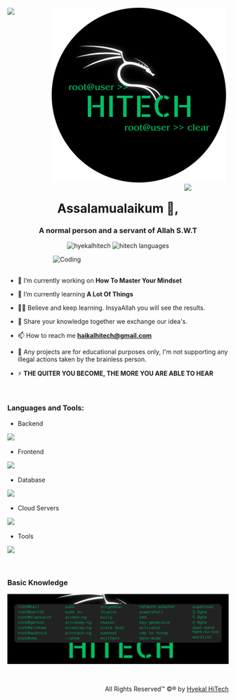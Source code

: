 ![logo](hitech-logo.png)
<img align="left" src="https://user-images.githubusercontent.com/65187002/144930161-2f783401-8d27-4fdf-a2f7-cc0ba32f1f1f.gif" width="20%" style="display:inline;"><img align="right" src="https://user-images.githubusercontent.com/65187002/144930161-2f783401-8d27-4fdf-a2f7-cc0ba32f1f1f.gif" width="20%" style="display:inline;">

<h1 align="center">Assalamualaikum 👋,</h1>
<h3 align="center">A normal person and a servant of Allah S.W.T</h3>

<p align="center"> 
 <img src="https://komarev.com/ghpvc/?username=hyekalhitech97&label=Profile%20views&color=0e75b6&style=flat" alt="hyekalhitech" /> 
 <img src="https://img.shields.io/badge/Languages-Python | Java | PHP | Typescript | Node | React -green.svg" alt="hitech languages" />
<!--  <img alt="Profile followers" src="https://img.shields.io/github/followers/hyekalhitech"> -->
</p>

<img align="right" alt="Coding" width="400" src="https://www.thepolyglotdeveloper.com/uploads/2018/06/raspberry-pi-aircrack.gif">
<br><br>

- 🔭 I’m currently working on **How To Master Your Mindset**

- 🌱 I’m currently learning **A Lot Of Things**

- 👨‍💻 Believe and keep learning. InsyaAllah you will see the results.

- 💬 Share your knowledge together we exchange our idea's.

- 📫 How to reach me **haikalhitech@gmail.com**

- 📄 Any projects are for educational purposes only, I'm not supporting any illegal actions taken by the brainless person.

- ⚡ **THE QUITER YOU BECOME, THE MORE YOU ARE ABLE TO HEAR**

<br>

<h3 align="left">Languages and Tools:</h3>

- Backend
<p align="left">
  <a href="https://skillicons.dev">
    <img src="https://skillicons.dev/icons?i=php,laravel,java,nodejs,py,spring,ruby,flask,fastapi,django" />
  </a>
</p>

- Frontend
<p align="left">
  <a href="https://skillicons.dev">
    <img src="https://skillicons.dev/icons?i=js,react,tailwind,ts,boostrap" />
  </a>
</p>

- Database
<p align="left">
  <a href="https://skillicons.dev">
    <img src="https://skillicons.dev/icons?i=mongodb,mysql,postgresql" />
  </a>
</p>

- Cloud Servers
<p align="left">
  <a href="https://skillicons.dev">
    <img src="https://skillicons.dev/icons?i=azure,aws,gcp,firebase" />
  </a>
</p>

- Tools
<p align="left">
  <a href="https://skillicons.dev">
    <img src="https://skillicons.dev/icons?i=git,docker,figma,linux,idea,vscode,postman,termius,dbeaver,putty" />
  </a>
</p>
<br/>

<h3 align="left">Basic Knowledge</h3>

![logo](root@kali.png)

<br>
<p align="right" > All Rights Reserved™ ©® by <a href="https://github.com/hyekalhitech/GitTest">Hyekal HiTech</a></p>